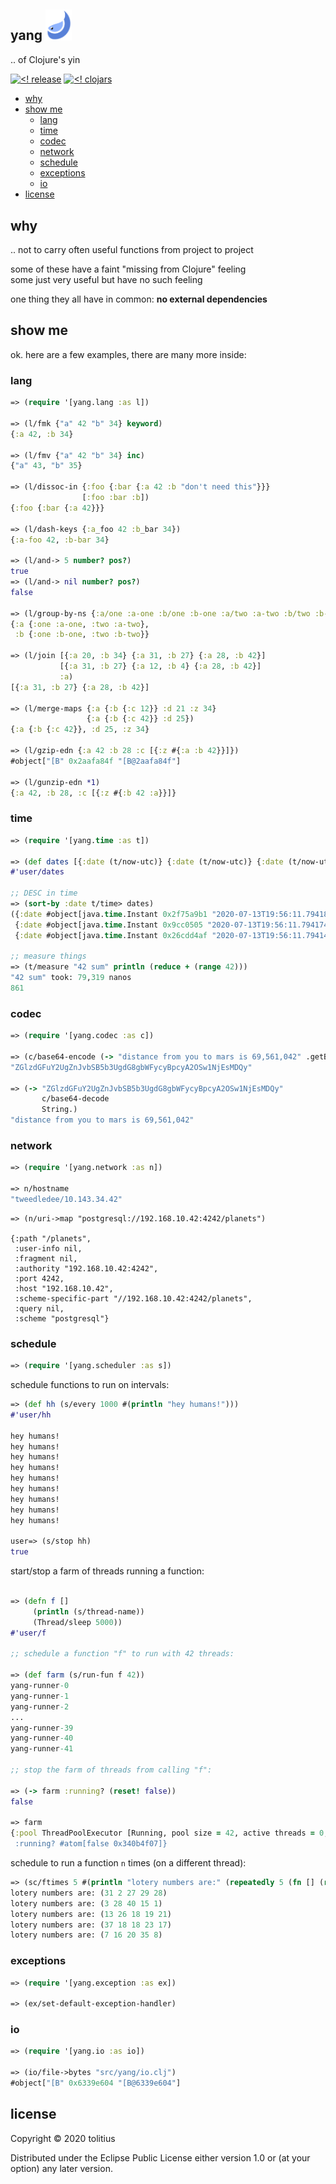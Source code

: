 ## yang <img src="doc/img/yang-logo.png" width="42px">

.. of Clojure's yin

[![<! release](https://img.shields.io/badge/dynamic/json.svg?label=release&url=https%3A%2F%2Fclojars.org%2Ftolitius%2Fyang%2Flatest-version.json&query=version&colorB=blue)](https://github.com/tolitius/yang/releases)
[![<! clojars](https://img.shields.io/clojars/v/tolitius/yang.svg)](https://clojars.org/tolitius/yang)

- [why](#why)
- [show me](#show-me)
  - [lang](#lang)
  - [time](#time)
  - [codec](#codec)
  - [network](#network)
  - [schedule](#schedule)
  - [exceptions](#exceptions)
  - [io](#io)
- [license](#license)

## why

.. not to carry often useful functions from project to project

some of these have a faint "missing from Clojure" feeling<br/>
some just very useful but have no such feeling

one thing they all have in common: **no external dependencies**

## show me

ok. here are a few examples, there are many more inside:

### lang

```clojure
=> (require '[yang.lang :as l])

=> (l/fmk {"a" 42 "b" 34} keyword)
{:a 42, :b 34}

=> (l/fmv {"a" 42 "b" 34} inc)
{"a" 43, "b" 35}

=> (l/dissoc-in {:foo {:bar {:a 42 :b "don't need this"}}}
                [:foo :bar :b])
{:foo {:bar {:a 42}}}

=> (l/dash-keys {:a_foo 42 :b_bar 34})
{:a-foo 42, :b-bar 34}

=> (l/and-> 5 number? pos?)
true
=> (l/and-> nil number? pos?)
false

=> (l/group-by-ns {:a/one :a-one :b/one :b-one :a/two :a-two :b/two :b-two})
{:a {:one :a-one, :two :a-two},
 :b {:one :b-one, :two :b-two}}

=> (l/join [{:a 20, :b 34} {:a 31, :b 27} {:a 28, :b 42}]
           [{:a 31, :b 27} {:a 12, :b 4} {:a 28, :b 42}]
           :a)
[{:a 31, :b 27} {:a 28, :b 42}]

=> (l/merge-maps {:a {:b {:c 12}} :d 21 :z 34}
                 {:a {:b {:c 42}} :d 25})
{:a {:b {:c 42}}, :d 25, :z 34}

=> (l/gzip-edn {:a 42 :b 28 :c [{:z #{:a :b 42}}]})
#object["[B" 0x2aafa84f "[B@2aafa84f"]

=> (l/gunzip-edn *1)
{:a 42, :b 28, :c [{:z #{:b 42 :a}}]}
```

### time

```clojure
=> (require '[yang.time :as t])

=> (def dates [{:date (t/now-utc)} {:date (t/now-utc)} {:date (t/now-utc)}])
#'user/dates

;; DESC in time
=> (sort-by :date t/time> dates)
({:date #object[java.time.Instant 0x2f75a9b1 "2020-07-13T19:56:11.794186Z"]}
 {:date #object[java.time.Instant 0x9cc0505 "2020-07-13T19:56:11.794174Z"]}
 {:date #object[java.time.Instant 0x26cdd4af "2020-07-13T19:56:11.794141Z"]})

;; measure things
=> (t/measure "42 sum" println (reduce + (range 42)))
"42 sum" took: 79,319 nanos
861
```

### codec

```clojure
=> (require '[yang.codec :as c])

=> (c/base64-encode (-> "distance from you to mars is 69,561,042" .getBytes))
"ZGlzdGFuY2UgZnJvbSB5b3UgdG8gbWFycyBpcyA2OSw1NjEsMDQy"

=> (-> "ZGlzdGFuY2UgZnJvbSB5b3UgdG8gbWFycyBpcyA2OSw1NjEsMDQy"
       c/base64-decode
       String.)
"distance from you to mars is 69,561,042"
```

### network

```clojure
=> (require '[yang.network :as n])

=> n/hostname
"tweedledee/10.143.34.42"
```

```
=> (n/uri->map "postgresql://192.168.10.42:4242/planets")

{:path "/planets",
 :user-info nil,
 :fragment nil,
 :authority "192.168.10.42:4242",
 :port 4242,
 :host "192.168.10.42",
 :scheme-specific-part "//192.168.10.42:4242/planets",
 :query nil,
 :scheme "postgresql"}
```

### schedule

```clojure
=> (require '[yang.scheduler :as s])
```

schedule functions to run on intervals:

```clojure
=> (def hh (s/every 1000 #(println "hey humans!")))
#'user/hh

hey humans!
hey humans!
hey humans!
hey humans!
hey humans!
hey humans!
hey humans!
hey humans!
hey humans!

user=> (s/stop hh)
true
```

start/stop a farm of threads running a function:

```clojure

=> (defn f []
     (println (s/thread-name))
     (Thread/sleep 5000))
#'user/f

;; schedule a function "f" to run with 42 threads:

=> (def farm (s/run-fun f 42))
yang-runner-0
yang-runner-1
yang-runner-2
...
yang-runner-39
yang-runner-40
yang-runner-41

;; stop the farm of threads from calling "f":

=> (-> farm :running? (reset! false))
false

=> farm
{:pool ThreadPoolExecutor [Running, pool size = 42, active threads = 0, queued tasks = 0, completed tasks = 42]"],
 :running? #atom[false 0x340b4f07]}
```

schedule to run a function `n` times (on a different thread):

```clojure
=> (sc/ftimes 5 #(println "lotery numbers are:" (repeatedly 5 (fn [] (rand-int 42)))))
lotery numbers are: (31 2 27 29 28)
lotery numbers are: (3 28 40 15 1)
lotery numbers are: (13 26 18 19 21)
lotery numbers are: (37 18 18 23 17)
lotery numbers are: (7 16 20 35 8)
```

### exceptions

```clojure
=> (require '[yang.exception :as ex])

=> (ex/set-default-exception-handler)
```

### io

```clojure
=> (require '[yang.io :as io])

=> (io/file->bytes "src/yang/io.clj")
#object["[B" 0x6339e604 "[B@6339e604"]
```

## license

Copyright © 2020 tolitius

Distributed under the Eclipse Public License either version 1.0 or (at
your option) any later version.
